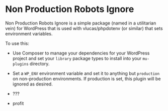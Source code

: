 Non Production Robots Ignore
===

Non Production Robots Ignore is a simple package (named in a utilitarian vein) for WordPress that is used with vlucas/phpdotenv (or similar) that sets environment variables. 

To use this: 

- Use Composer to manage your dependencies for your WordPress project and set your `library` package types to install into your `mu-plugins` directory.

- Set a `WP_ENV` environment variable and set it to anything but `production` on non-production environments. If production is set, this plugin will be ignored as desired.

- ???

- profit 


 
